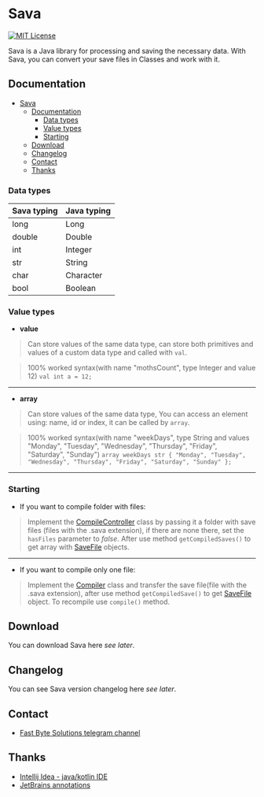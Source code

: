 # Sava

[![MIT License](https://img.shields.io/badge/License-MIT-blue.svg)](https://choosealicense.com/licenses/mit/)

Sava is a Java library for processing and saving the necessary data. With Sava, you can convert your save files in Classes and work with it.

## Documentation 

<!-- TOC -->
* [Sava](#sava)
  * [Documentation](#documentation-)
    * [Data types](#data-types)
    * [Value types](#value-types)
    * [Starting](#starting)
  * [Download](#download)
  * [Changelog](#changelog)
  * [Contact](#contact)
  * [Thanks](#thanks)
<!-- TOC -->

### Data types

| Sava typing | Java typing |
|-------------|-------------|
| long        | Long        |
| double      | Double      |
| int         | Integer     |
| str         | String      |
| char        | Character   |
| bool        | Boolean     |

### Value types

* **value**
> Can store values of the same data type, can store both primitives and values of a custom data type and called with `val`.

> 100% worked syntax(with name "mothsCount", type Integer and value 12) `val int a = 12;`
-------------
* **array**
> Can store values of the same data type, You can access an element using: name, id or index, it can be called by `array`.

> 100% worked syntax(with name "weekDays", type String and values "Monday", "Tuesday", "Wednesday", "Thursday", "Friday", "Saturday", "Sunday") `array weekDays str { "Monday", "Tuesday", "Wednesday", "Thursday", "Friday", "Saturday", "Sunday" };`
-------------

### Starting

* If you want to compile folder with files:
> Implement the [CompileController](src/org/fbs/sava/controller/CompileController.java) class by passing it a folder with save files (files with the .sava extension), if there are none there, set the `hasFiles` parameter to _false_. After use method `getCompiledSaves()` to get array with [SaveFile](src/org/fbs/sava/data/SaveFile.java) objects.
-------------
* If you want to compile only one file:
> Implement the [Compiler](src/org/fbs/sava/util/Compiler.java) class and transfer the save file(file with the .sava extension), after use method `getCompiledSave()` to get [SaveFile](src/org/fbs/sava/data/SaveFile.java) object. To recompile use `compile()` method.

## Download

You can download Sava here _see later_.

## Changelog

You can see Sava version changelog here _see later_.

## Contact

* [Fast Byte Solutions telegram channel](https://t.me/fbs_org_official)

## Thanks

* [Intellij Idea - java/kotlin IDE](https://www.jetbrains.com/idea/)
* [JetBrains annotations](https://github.com/JetBrains/java-annotations)
